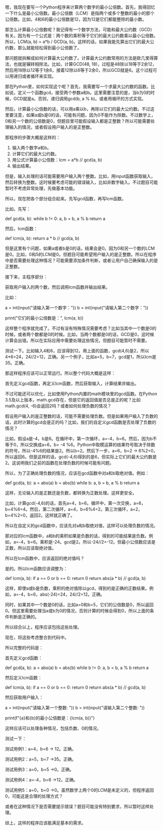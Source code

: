 嗯，我现在要写一个Python程序来计算两个数字的最小公倍数。首先，我得回忆一下什么是最小公倍数。最小公倍数（LCM）是指两个或多个整数的最小的那个公倍数。比如，4和6的最小公倍数是12，因为12是它们都能整除的最小数。

那怎么计算最小公倍数呢？我记得有一个数学方法，可能和最大公约数（GCD）有关。因为有一个公式是：两个数的乘积等于它们的最大公约数乘以最小公倍数。所以，LCM(a, b) = a*b / GCD(a, b)。这样的话，如果我能先算出它们的最大公约数，那么就能轻松得到最小公倍数了。

那问题就拆解成如何计算最大公约数了。计算最大公约数常用的方法是欧几里得算法，也就是辗转相除法。比如，计算GCD(48, 18)，过程是48除以18等于2余12，然后用18除以12等于1余6，接着12除以6等于2余0，所以GCD就是6。这个过程可以用递归或者循环来实现。

那在Python里，如何实现这个呢？首先，我需要写一个求最大公约数的函数。比如说，定义一个函数gcd，接受两个参数a和b。这里需要注意的是，当b为0的时候，GCD就是a。否则，递归调用gcd(b, a % b)。或者用循环的方式实现。

然后，计算最小公倍数的话，可以用a乘以b，再除以它们的最大公约数。不过这里要注意，如果a或b是0的话，可能有问题，因为0不能作为除数。不过数学上，0和另一个数的公倍数是0，但题目里可能假设输入都是正整数？所以可能需要处理输入的情况，或者假设用户输入的是正整数。

那程序的步骤大概是这样的：

1. 输入两个数字a和b。
2. 计算它们的最大公约数。
3. 用公式计算最小公倍数：lcm = a*b // gcd(a, b)
4. 输出结果。

但是，输入处理的话可能需要用户输入两个整数。比如，用input函数获取输入，然后转换为整数。这时候要考虑可能的错误输入，比如非数字输入。不过题目可能暂时不考虑异常处理，先做基本功能。

所以，现在把各个部分组合起来。先写gcd函数，再写lcm函数。

比如，先写：

def gcd(a, b):
    while b != 0:
        a, b = b, a % b
    return a

然后，lcm函数：

def lcm(a, b):
    return a * b // gcd(a, b)

但是这里有个问题，如果a或者b是0的话，结果会是0。因为0和另一个数的LCM是0。比如，0和5的LCM是0。但题目可能希望用户输入的是正整数。所以在程序中是否需要处理这种情况？可能需要添加条件判断，或者让用户自己确保输入的是正整数。

接下来，主程序部分：

获取用户输入的两个数，然后调用lcm函数并输出结果。

比如：

a = int(input("请输入第一个数字："))
b = int(input("请输入第二个数字："))

print("它们的最小公倍数是：", lcm(a, b))

这样整个程序就完成了。不过有没有特殊情况需要考虑？比如当其中一个数是0的时候，或者两个数都是0的时候。比如，当两个数都是0的话，GCD是0，这时候计算会出错。所以在实际应用中需要处理这些情况，但题目可能暂时不需要。

测试一下。比如输入4和6，应该得到12。用上面的函数，gcd(4,6)是2，所以4*6=24，24//2=12，正确。另一个例子，比如a=5，b=7，gcd是1，所以lcm是35。正确。

那这样程序应该可以正常运行。所以整个代码大概是这样：

首先定义gcd函数，再定义lcm函数，然后获取输入，计算结果并输出。

不过可能还可以优化，比如使用Python内置的math模块里的gcd函数。在Python 3.5及以上版本，math.gcd存在，但是它的返回值是否总是正的呢？比如math.gcd(4, -6)会返回2吗？或者如何处理负数的情况？

假设用户输入的是正整数的话，可能不需要处理负数。但是如果用户输入了负数的话，此时计算的gcd会是正的吗？比如，我们的自定义gcd函数是否处理了负数的情况？

比如，假设a是-4，b是6。在循环中，第一次循环，a=-4，b=6。然后，因为b不等于0，所以交换成a=6，b= -4 %6。Python中取模运算的结果符号取决于除数的符号。所以-4%6的结果是2。所以b=2。然后下一步，a=6，b=2 → 6%2=0，所以返回6。但是这样的话，gcd(-4,6)得到的是6，但实际上它们的最大公约数是2。这说明我们之前的函数在处理负数的时候可能有问题。

所以，为了正确处理负数的情况，应该在gcd函数中对a和b取绝对值。例如：

def gcd(a, b):
    a = abs(a)
    b = abs(b)
    while b:
        a, b = b, a % b
    return a

这样，无论输入的是正数还是负数，都转换为正数处理。这样更安全。

比如，计算gcd(-4,6)的话，首先a=4，b=6。循环中，第一次交换，a=6，b=4%6=4。然后，第二次循环，a=4，b=6%4=2。第三次循环，a=2，b=4%2=0，返回2。这样就正确了。

所以在自定义的gcd函数中，应该先对a和b取绝对值，这样可以处理负数的情况。

那对应的lcm函数中，a和b的乘积如果是负数的话，得到的可能结果是负数。例如，a=-4，b=6。乘积是-24。gcd是2。所以-24//2=-12。但最小公倍数应该是正数，所以应该取绝对值。

所以在lcm函数中，应该返回的绝对值吗？

是的。所以lcm函数应该调整为：

def lcm(a, b):
    if a == 0 or b == 0:
        return 0
    return abs(a * b) // gcd(a, b)

这样，即使a或b是负数，乘积的绝对值除以gcd，得到的是正确的正数结果。例如，a=-4，b=6，abs(-24)=24，24//2=12。正确。

同时，如果其中一个数是0的话，比如a=0和b=5，它们的公倍数是0，所以返回0。但这里需要处理当a或b为0的情况，否则计算的时候会得到0，所以上面的条件判断是正确的。

所以综合以上，程序应该包括这些处理。

现在，将这些考虑整合到代码中。

所以完整的代码是：

首先定义gcd函数：

def gcd(a, b):
    a = abs(a)
    b = abs(b)
    while b != 0:
        a, b = b, a % b
    return a

然后定义lcm函数：

def lcm(a, b):
    if a == 0 or b == 0:
        return 0
    return abs(a * b) // gcd(a, b)

然后获取用户输入：

a = int(input("请输入第一个整数: "))
b = int(input("请输入第二个整数: "))

print(f"{a}和{b}的最小公倍数是：{lcm(a, b)}")

这样应该可以处理各种情况，包括负数、0的情况。

测试一下：

测试用例1：a=4，b=6 → 12。正确。

测试用例2：a=5，b=7 →35。正确。

测试用例3：a=0，b=5 →0。正确。

测试用例4：a=-4，b=6 →12。正确。

测试用例5：a=0，b=0 →0。虽然数学上两个0的LCM是未定义的，但程序返回0，可能这是合理的处理方式？

或者在这种情况下是否需要提示错误？题目可能没有特别要求，所以暂时这样处理。

综上，这样的程序应该能满足基本的需求。
